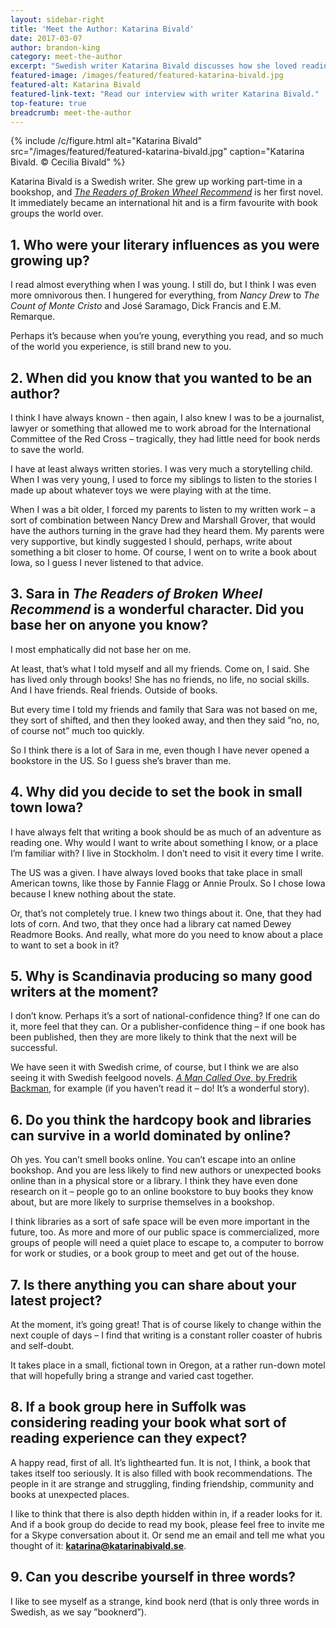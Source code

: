 ```yaml
---
layout: sidebar-right
title: 'Meet the Author: Katarina Bivald'
date: 2017-03-07
author: brandon-king
category: meet-the-author
excerpt: "Swedish writer Katarina Bivald discusses how she loved reading and writing from a young age, and encourages Suffolk book groups to talk to her about her book, <cite>The Readers of Broken Wheel Recommend</cite>."
featured-image: /images/featured/featured-katarina-bivald.jpg
featured-alt: Katarina Bivald
featured-link-text: "Read our interview with writer Katarina Bivald."
top-feature: true
breadcrumb: meet-the-author
---
```


{% include /c/figure.html alt="Katarina Bivald" src="/images/featured/featured-katarina-bivald.jpg" caption="Katarina Bivald. &copy; Cecilia Bivald" %}

Katarina Bivald is a Swedish writer. She grew up working part-time in a bookshop, and [<cite>The Readers of Broken Wheel Recommend</cite>](https://suffolk.spydus.co.uk/cgi-bin/spydus.exe/ENQ/OPAC/BIBENQ?BRN=2006052) is her first novel. It immediately became an international hit and is a firm favourite with book groups the world over.

## 1. Who were your literary influences as you were growing up?

I read almost everything when I was young. I still do, but I think I was even more omnivorous then. I hungered for everything, from <cite>Nancy Drew</cite> to <cite>The Count of Monte Cristo</cite> and José Saramago, Dick Francis and E.M. Remarque.

Perhaps it’s because when you’re young, everything you read, and so much of the world you experience, is still brand new to you.

## 2. When did you know that you wanted to be an author?
I think I have always known - then again, I also knew I was to be a journalist, lawyer or something that allowed me to work abroad for the International Committee of the Red Cross – tragically, they had little need for book nerds to save the world.

I have at least always written stories. I was very much a storytelling child. When I was very young, I used to force my siblings to listen to the stories I made up about whatever toys we were playing with at the time.

When I was a bit older, I forced my parents to listen to my written work – a sort of combination between Nancy Drew and Marshall Grover, that would have the authors turning in the grave had they heard them. My parents were very supportive, but kindly suggested I should, perhaps, write about something a bit closer to home. Of course, I went on to write a book about Iowa, so I guess I never listened to that advice.  

## 3. Sara in <cite>The Readers of Broken Wheel Recommend</cite> is a wonderful character. Did you base her on anyone you know?

I most emphatically did not base her on me.

At least, that’s what I told myself and all my friends. Come on, I said. She has lived only through books! She has no friends, no life, no social skills. And I have friends. Real friends. Outside of books.

But every time I told my friends and family that Sara was not based on me, they sort of shifted, and then they looked away, and then they said ”no, no, of course not” much too quickly.

So I think there is a lot of Sara in me, even though I have never opened a bookstore in the US. So I guess she’s braver than me.

## 4. Why did you decide to set the book in small town Iowa?

I have always felt that writing a book should be as much of an adventure as reading one. Why would I want to write about something I know, or a place I’m familiar with? I live in Stockholm. I don’t need to visit it every time I write.

The US was a given. I have always loved books that take place in small American towns, like those by Fannie Flagg or Annie Proulx. So I chose Iowa because I knew nothing about the state.

Or, that’s not completely true. I knew two things about it. One, that they had lots of corn. And two, that they once had a library cat named Dewey Readmore Books. And really, what more do you need to know about a place to want to set a book in it?

## 5. Why is Scandinavia producing so many good writers at the moment?
I don’t know. Perhaps it’s a sort of national-confidence thing? If one can do it, more feel that they can. Or a publisher-confidence thing – if one book has been published, then they are more likely to think that the next will be successful.

We have seen it with Swedish crime, of course, but I think we are also seeing it with Swedish feelgood novels. [<cite>A Man Called Ove</cite>, by Fredrik Backman](https://suffolk.spydus.co.uk/cgi-bin/spydus.exe/ENQ/OPAC/BIBENQ?BRN=1712148), for example (if you haven’t read it – do! It’s a wonderful story).

## 6. Do you think the hardcopy book and libraries can survive in a world dominated by online?
Oh yes. You can’t smell books online. You can’t escape into an online bookshop. And you are less likely to find new authors or unexpected books online than in a physical store or a library. I think they have even done research on it – people go to an online bookstore to buy books they know about, but are more likely to surprise themselves in a bookshop.

I think libraries as a sort of safe space will be even more important in the future, too. As more and more of our public space is commercialized, more groups of people will need a quiet place to escape to, a computer to borrow for work or studies, or a book group to meet and get out of the house.

## 7. Is there anything you can share about your latest project?
At the moment, it’s going great! That is of course likely to change within the next couple of days – I find that writing is a constant roller coaster of hubris and self-doubt.

It takes place in a small, fictional town in Oregon, at a rather run-down motel that will hopefully bring a strange and varied cast together.

## 8. If a book group here in Suffolk was considering reading your book what sort of reading experience can they expect?
A happy read, first of all. It’s lighthearted fun. It is not, I think, a book that takes itself too seriously. It is also filled with book recommendations. The people in it are strange and struggling, finding friendship, community and books at unexpected places.

I like to think that there is also depth hidden within in, if a reader looks for it.
And if a book group do decide to read my book, please feel free to invite me for a Skype conversation about it. Or send me an email and tell me what you thought of it: **katarina@katarinabivald.se**.

## 9. Can you describe yourself in three words?
I like to see myself as a strange, kind book nerd (that is only three words in Swedish, as we say ”booknerd”).
